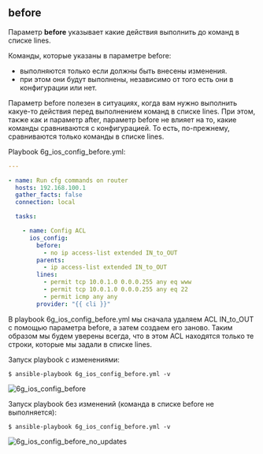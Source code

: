 ## before

Параметр __before__ указывает какие действия выполнить до команд в списке lines.

Команды, которые указаны в параметре before:
* выполняются только если должны быть внесены изменения.
* при этом они будут выполнены, независимо от того есть они в конфигурации или нет.

Параметр before полезен в ситуациях, когда вам нужно выполнить какуе-то действия перед выполнением команд в списке lines.
При этом, также как и параметр after, параметр before не влияет на то, какие команды сравниваются с конфигурацией.
То есть, по-прежнему, сравниваются только команды в списке lines.

Playbook 6g_ios_config_before.yml:
```yml
---

- name: Run cfg commands on router
  hosts: 192.168.100.1
  gather_facts: false
  connection: local

  tasks:

    - name: Config ACL
      ios_config:
        before:
          - no ip access-list extended IN_to_OUT
        parents:
          - ip access-list extended IN_to_OUT
        lines:
          - permit tcp 10.0.1.0 0.0.0.255 any eq www
          - permit tcp 10.0.1.0 0.0.0.255 any eq 22
          - permit icmp any any
        provider: "{{ cli }}"
```

В playbook 6g_ios_config_before.yml мы сначала удаляем ACL IN_to_OUT с помощью параметра before, а затем создаем его заново.
Таким образом мы будем уверены всегда, что в этом ACL находятся только те строки, которые мы задали в списке lines.

Запуск playbook с изменениями:
```
$ ansible-playbook 6g_ios_config_before.yml -v
```
![6g_ios_config_before](https://raw.githubusercontent.com/natenka/PyNEng/master/book/chapter15/images/6g_ios_config_before.png)


Запуск playbook без изменений (команда в списке before не выполняется):
```
$ ansible-playbook 6g_ios_config_before.yml -v
```
![6g_ios_config_before_no_updates](https://raw.githubusercontent.com/natenka/PyNEng/master/book/chapter15/images/6g_ios_config_before_no_updates.png)

